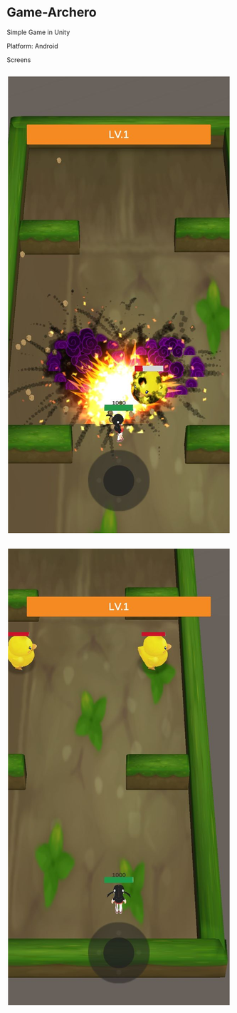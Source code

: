 # Game-Archero


Simple Game in Unity


Platform: Android


Screens
<h2 align="center"> <img src="photo5280969565733499559.jpg"> </h2>
<h2 align="center"> <img src="photo5280969565733499560.jpg"> </h2>
